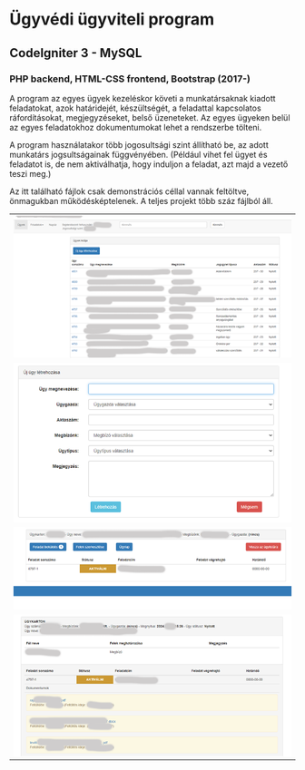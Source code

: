 # Ügyvédi ügyviteli program

## CodeIgniter 3 - MySQL

### PHP backend, HTML-CSS frontend, Bootstrap (2017-)

A program az egyes ügyek kezeléskor követi a munkatársaknak kiadott feladatokat, azok határidejét, készültségét, a feladattal kapcsolatos ráfordításokat, megjegyzéseket, belső üzeneteket. Az egyes ügyeken belül az egyes feladatokhoz dokumentumokat lehet a rendszerbe tölteni. 

A program használatakor több jogosultsági szint állítható be, az adott munkatárs jogsultságainak függvényében. (Például vihet fel ügyet és feladatot is, de nem aktiválhatja, hogy induljon a feladat, azt majd a vezető teszi meg.)

Az itt található fájlok csak demonstrációs céllal vannak feltöltve, önmagukban működésképtelenek. A teljes projekt több száz fájlból áll.

<table>
<tr>
<td><img src="printscreen/ugyvedi_ugyvitel_01.png" alt="alt szöveg" width="720"></td>
</tr>
<tr>
<td><img src="printscreen/ugyvedi_ugyvitel_02.png" alt="alt szöveg" width="720"></td>
</tr>
<tr>
<td><img src="printscreen/ugyvedi_ugyvitel_03.png" alt="alt szöveg" width="720"></td>
</tr>
<tr>
<td><img src="printscreen/ugyvedi_ugyvitel_04.png" alt="alt szöveg" width="720"></td>
</tr>
</table>

